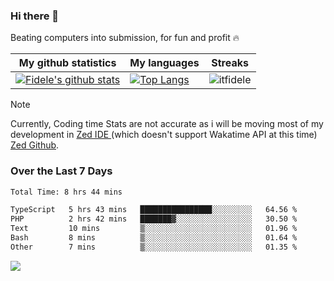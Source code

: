 ### Hi there 👋
<p>Beating computers into submission, for fun and profit 🔥</p>

|My github statistics|My languages|Streaks|
|-|-|-|
|[![Fidele's github stats](https://github-readme-stats.vercel.app/api?username=itfidele&count_private=true&show_icons=true&theme=dark&hide_title=true)](https://github.com/itfidele)|[![Top Langs](https://github-readme-stats.vercel.app/api/top-langs/?username=itfidele&show_icons=true&langs_count=8&theme=dark&layout=compact&hide_title=true)](https://github.com/itfidele)|![itfidele](https://github-readme-streak-stats.herokuapp.com/?user=itfidele&theme=dark)

> [!NOTE]  
> Currently, Coding time Stats are not accurate as i will be moving most of my development in <a href="https://zed.dev" target="_blank"> Zed IDE </a> (which doesn't support Wakatime API at this time) <a href="https://github.com/zed-industries/zed">Zed Github</a>.

### Over the Last 7 Days
<!--START_SECTION:waka-->

```txt
Total Time: 8 hrs 44 mins

TypeScript   5 hrs 43 mins   ████████████████░░░░░░░░░   64.56 %
PHP          2 hrs 42 mins   ███████▓░░░░░░░░░░░░░░░░░   30.50 %
Text         10 mins         ▒░░░░░░░░░░░░░░░░░░░░░░░░   01.96 %
Bash         8 mins          ▒░░░░░░░░░░░░░░░░░░░░░░░░   01.64 %
Other        7 mins          ▒░░░░░░░░░░░░░░░░░░░░░░░░   01.35 %
```

<!--END_SECTION:waka-->



![](https://komarev.com/ghpvc/?username=itfidele)
